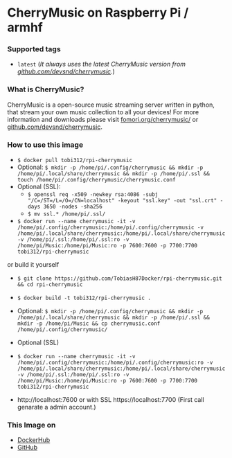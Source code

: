 # CherryMusic on Raspberry Pi / armhf

### Supported tags
-	`latest` (*It always uses the latest CherryMusic version from [github.com/devsnd/cherrymusic](https://github.com/devsnd/cherrymusic).*)

### What is CherryMusic?
CherryMusic is a open-source music streaming server written in python, that stream your own music collection to all your devices! For more information and downloads please visit [fomori.org/cherrymusic/](http://www.fomori.org/cherrymusic/) or [github.com/devsnd/cherrymusic](https://github.com/devsnd/cherrymusic).

### How to use this image
* ``` $ docker pull tobi312/rpi-cherrymusic ```
* Optional: ``` $ mkdir -p /home/pi/.config/cherrymusic && mkdir -p /home/pi/.local/share/cherrymusic && mkdir -p /home/pi/.ssl && touch /home/pi/.config/cherrymusic/cherrymusic.conf ```
* Optional (SSL): 
	* ``` $ openssl req -x509 -newkey rsa:4086 -subj "/C=/ST=/L=/O=/CN=localhost" -keyout "ssl.key" -out "ssl.crt" -days 3650 -nodes -sha256 ```
	* ``` $ mv ssl.* /home/pi/.ssl/ ```
* ``` $ docker run --name cherrymusic -it -v /home/pi/.config/cherrymusic:/home/pi/.config/cherrymusic -v /home/pi/.local/share/cherrymusic:/home/pi/.local/share/cherrymusic -v /home/pi/.ssl:/home/pi/.ssl:ro -v /home/pi/Music:/home/pi/Music:ro -p 7600:7600 -p 7700:7700 tobi312/rpi-cherrymusic ```

or build it yourself
* ``` $ git clone https://github.com/TobiasH87Docker/rpi-cherrymusic.git && cd rpi-cherrymusic ```
* ``` $ docker build -t tobi312/rpi-cherrymusic . ```
* Optional: ``` $ mkdir -p /home/pi/.config/cherrymusic && mkdir -p /home/pi/.local/share/cherrymusic && mkdir -p /home/pi/.ssl && mkdir -p /home/pi/Music && cp cherrymusic.conf /home/pi/.config/cherrymusic/ ```
* Optional (SSL)
* ``` $ docker run --name cherrymusic -it -v /home/pi/.config/cherrymusic:/home/pi/.config/cherrymusic:ro -v /home/pi/.local/share/cherrymusic:/home/pi/.local/share/cherrymusic -v /home/pi/.ssl:/home/pi/.ssl:ro -v /home/pi/Music:/home/pi/Music:ro -p 7600:7600 -p 7700:7700 tobi312/rpi-cherrymusic ```

* http://localhost:7600 or with SSL https://localhost:7700 (First call genarate a admin account.)

### This Image on
* [DockerHub](https://hub.docker.com/r/tobi312/rpi-cherrymusic/)
* [GitHub](https://github.com/TobiasH87Docker/rpi-cherrymusic)
